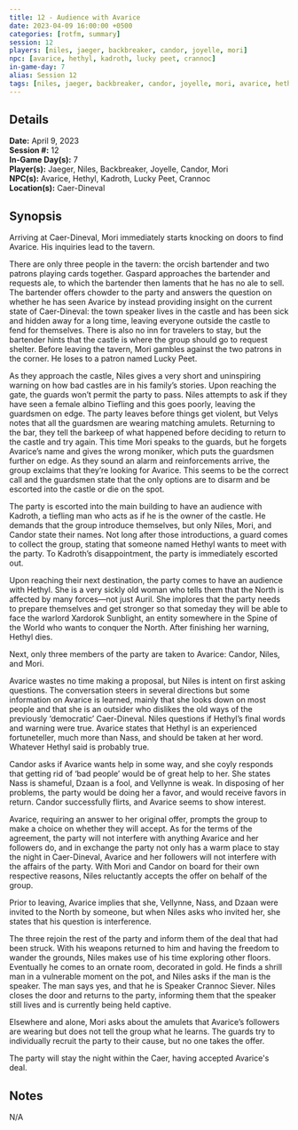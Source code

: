 ```yaml
---
title: 12 - Audience with Avarice
date: 2023-04-09 16:00:00 +0500
categories: [rotfm, summary]
session: 12
players: [niles, jaeger, backbreaker, candor, joyelle, mori]
npc: [avarice, hethyl, kadroth, lucky peet, crannoc]
in-game-day: 7
alias: Session 12
tags: [niles, jaeger, backbreaker, candor, joyelle, mori, avarice, hethyl, kadroth, lucky peet, crannoc]
---
```


## Details

**Date:** April 9, 2023 <br>
**Session #:** 12 <br>
**In-Game Day(s):** 7 <br>
**Player(s):** Jaeger, Niles, Backbreaker, Joyelle, Candor, Mori <br>
**NPC(s):** Avarice, Hethyl, Kadroth, Lucky Peet, Crannoc <br>
**Location(s):** Caer-Dineval

## Synopsis
Arriving at Caer-Dineval, Mori immediately starts knocking on doors to find Avarice. His inquiries lead to the tavern.

There are only three people in the tavern: the orcish bartender and two patrons playing cards together. Gaspard approaches the bartender and requests ale, to which the bartender then laments that he has no ale to sell. The bartender offers chowder to the party and answers the question on whether he has seen Avarice by instead providing insight on the current state of Caer-Dineval: the town speaker lives in the castle and has been sick and hidden away for a long time, leaving everyone outside the castle to fend for themselves. There is also no inn for travelers to stay, but the bartender hints that the castle is where the group should go to request shelter. Before leaving the tavern, Mori gambles against the two patrons in the corner. He loses to a patron named Lucky Peet.

As they approach the castle, Niles gives a very short and uninspiring warning on how bad castles are in his family’s stories. Upon reaching the gate, the guards won’t permit the party to pass. Niles attempts to ask if they have seen a female albino Tiefling and this goes poorly, leaving the guardsmen on edge. The party leaves before things get violent, but Velys notes that all the guardsmen are wearing matching amulets. Returning to the bar, they tell the barkeep of what happened before deciding to return to the castle and try again. This time Mori speaks to the guards, but he forgets Avarice’s name and gives the wrong moniker, which puts the guardsmen further on edge. As they sound an alarm and reinforcements arrive, the group exclaims that they’re looking for Avarice. This seems to be the correct call and the guardsmen state that the only options are to disarm and be escorted into the castle or die on the spot.

The party is escorted into the main building to have an audience with Kadroth, a tiefling man who acts as if he is the owner of the castle. He demands that the group introduce themselves, but only Niles, Mori, and Candor state their names. Not long after those introductions, a guard comes to collect the group, stating that someone named Hethyl wants to meet with the party. To Kadroth’s disappointment, the party is immediately escorted out.

Upon reaching their next destination, the party comes to have an audience with Hethyl. She is a very sickly old woman who tells them that the North is affected by many forces—not just Auril. She implores that the party needs to prepare themselves and get stronger so that someday they will be able to face the warlord Xardorok Sunblight, an entity somewhere in the Spine of the World who wants to conquer the North. After finishing her warning, Hethyl dies.

Next, only three members of the party are taken to Avarice: Candor, Niles, and Mori.

Avarice wastes no time making a proposal, but Niles is intent on first asking questions. The conversation steers in several directions but some information on Avarice is learned, mainly that she looks down on most people and that she is an outsider who dislikes the old ways of the previously ‘democratic’ Caer-Dineval. Niles questions if Hethyl’s final words and warning were true. Avarice states that Hethyl is an experienced fortuneteller, much more than Nass, and should be taken at her word. Whatever Hethyl said is probably true.

Candor asks if Avarice wants help in some way, and she coyly responds that getting rid of ‘bad people’ would be of great help to her. She states Nass is shameful, Dzaan is a fool, and Vellynne is weak. In disposing of her problems, the party would be doing her a favor, and would receive favors in return. Candor successfully flirts, and Avarice seems to show interest.

Avarice, requiring an answer to her original offer, prompts the group to make a choice on whether they will accept. As for the terms of the agreement, the party will not interfere with anything Avarice and her followers do, and in exchange the party not only has a warm place to stay the night in Caer-Dineval, Avarice and her followers will not interfere with the affairs of the party. With Mori and Candor on board for their own respective reasons, Niles reluctantly accepts the offer on behalf of the group.

Prior to leaving, Avarice implies that she, Vellynne, Nass, and Dzaan were invited to the North by someone, but when Niles asks who invited her, she states that his question is interference.

The three rejoin the rest of the party and inform them of the deal that had been struck. With his weapons returned to him and having the freedom to wander the grounds, Niles makes use of his time exploring other floors. Eventually he comes to an ornate room, decorated in gold. He finds a shrill man in a vulnerable moment on the pot, and Niles asks if the man is the speaker. The man says yes, and that he is Speaker Crannoc Siever. Niles closes the door and returns to the party, informing them that the speaker still lives and is currently being held captive.

Elsewhere and alone, Mori asks about the amulets that Avarice’s followers are wearing but does not tell the group what he learns. The guards try to individually recruit the party to their cause, but no one takes the offer.

The party will stay the night within the Caer, having accepted Avarice's deal.

## Notes
N/A